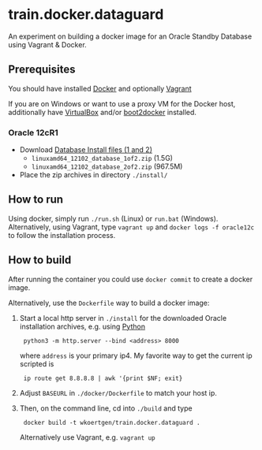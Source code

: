 # train.docker.dataguard
An experiment on building a docker image for an Oracle Standby Database using Vagrant & Docker.

## Prerequisites

You should have installed [Docker](https://www.docker.com/) and optionally [Vagrant](https://www.vagrantup.com/)

If you are on Windows or want to use a proxy VM for the Docker host, additionally have [VirtualBox](https://www.virtualbox.org/) and/or [boot2docker](http://boot2docker.io/) installed.

### Oracle 12cR1

- Download [Database Install files (1 and 2)](http://www.oracle.com/technetwork/database/enterprise-edition/downloads/database12c-linux-download-1959253.html)
    - `linuxamd64_12102_database_1of2.zip` (1.5G)
    - `linuxamd64_12102_database_2of2.zip` (967.5M)
- Place the zip archives in directory `./install/`

## How to run

Using docker, simply run `./run.sh` (Linux) or `run.bat` (Windows).
Alternatively, using Vagrant, type `vagrant up` and `docker logs -f oracle12c` to follow the installation process.

## How to build

After running the container you could use `docker commit` to create a docker image.

Alternatively, use the `Dockerfile` way to build a docker image:

1. Start a local http server in `./install` for the downloaded Oracle installation archives, e.g. using [Python](http://stackoverflow.com/questions/26692708/how-to-add-a-file-to-an-image-in-dockerfile-without-using-the-add-or-copy-direct)

        python3 -m http.server --bind <address> 8000
        
	where `address` is your primary ip4. My favorite way to get the current ip scripted is

        ip route get 8.8.8.8 | awk '{print $NF; exit}
        
2. Adjust `BASEURL` in `./docker/Dockerfile` to match your host ip.

3. Then, on the command line, cd into `./build` and type

        docker build -t wkoertgen/train.docker.dataguard .
        
	Alternatively use Vagrant, e.g. `vagrant up`
